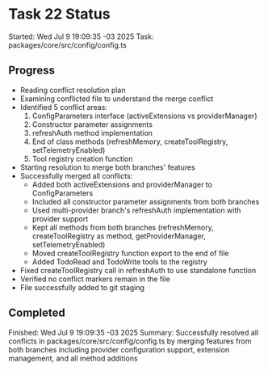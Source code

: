 # Task 22 Status

Started: Wed Jul 9 19:09:35 -03 2025
Task: packages/core/src/config/config.ts

## Progress

- Reading conflict resolution plan
- Examining conflicted file to understand the merge conflict
- Identified 5 conflict areas:
  1. ConfigParameters interface (activeExtensions vs providerManager)
  2. Constructor parameter assignments
  3. refreshAuth method implementation
  4. End of class methods (refreshMemory, createToolRegistry, setTelemetryEnabled)
  5. Tool registry creation function
- Starting resolution to merge both branches' features
- Successfully merged all conflicts:
  - Added both activeExtensions and providerManager to ConfigParameters
  - Included all constructor parameter assignments from both branches
  - Used multi-provider branch's refreshAuth implementation with provider support
  - Kept all methods from both branches (refreshMemory, createToolRegistry as method, getProviderManager, setTelemetryEnabled)
  - Moved createToolRegistry function export to the end of file
  - Added TodoRead and TodoWrite tools to the registry
- Fixed createToolRegistry call in refreshAuth to use standalone function
- Verified no conflict markers remain in the file
- File successfully added to git staging

## Completed

Finished: Wed Jul 9 19:09:35 -03 2025
Summary: Successfully resolved all conflicts in packages/core/src/config/config.ts by merging features from both branches including provider configuration support, extension management, and all method additions
